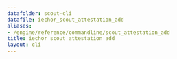 ```yaml
---
datafolder: scout-cli
datafile: iechor_scout_attestation_add
aliases:
- /engine/reference/commandline/scout_attestation_add
title: iechor scout attestation add
layout: cli
---
```


<!--
This page is automatically generated from iEchor's source code. If you want to
suggest a change to the text that appears here, open a ticket in the source
repository on GitHub:

https://github.com/iechor/scout-cli
-->
